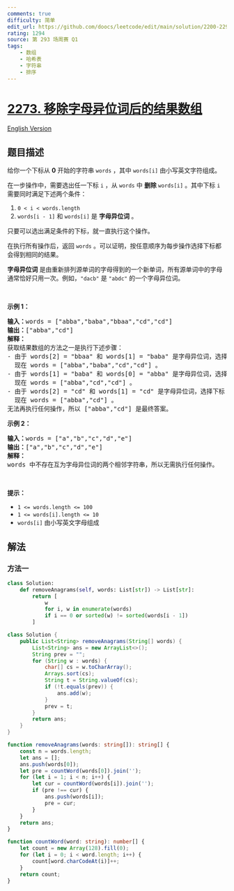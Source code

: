 ```yaml
---
comments: true
difficulty: 简单
edit_url: https://github.com/doocs/leetcode/edit/main/solution/2200-2299/2273.Find%20Resultant%20Array%20After%20Removing%20Anagrams/README.md
rating: 1294
source: 第 293 场周赛 Q1
tags:
    - 数组
    - 哈希表
    - 字符串
    - 排序
---
```


<!-- problem:start -->

# [2273. 移除字母异位词后的结果数组](https://leetcode.cn/problems/find-resultant-array-after-removing-anagrams)

[English Version](/solution/2200-2299/2273.Find%20Resultant%20Array%20After%20Removing%20Anagrams/README_EN.md)

## 题目描述

<!-- description:start -->

<p>给你一个下标从 <strong>0</strong> 开始的字符串 <code>words</code> ，其中 <code>words[i]</code> 由小写英文字符组成。</p>

<p>在一步操作中，需要选出任一下标 <code>i</code> ，从 <code>words</code> 中 <strong>删除</strong> <code>words[i]</code> 。其中下标 <code>i</code> 需要同时满足下述两个条件：</p>

<ol>
	<li><code>0 &lt; i &lt; words.length</code></li>
	<li><code>words[i - 1]</code> 和 <code>words[i]</code> 是 <strong>字母异位词</strong> 。</li>
</ol>

<p>只要可以选出满足条件的下标，就一直执行这个操作。</p>

<p>在执行所有操作后，返回 <code>words</code> 。可以证明，按任意顺序为每步操作选择下标都会得到相同的结果。</p>

<p><strong>字母异位词</strong> 是由重新排列源单词的字母得到的一个新单词，所有源单词中的字母通常恰好只用一次。例如，<code>"dacb"</code> 是 <code>"abdc"</code> 的一个字母异位词。</p>

<p>&nbsp;</p>

<p><strong>示例 1：</strong></p>

<pre><strong>输入：</strong>words = ["abba","baba","bbaa","cd","cd"]
<strong>输出：</strong>["abba","cd"]
<strong>解释：</strong>
获取结果数组的方法之一是执行下述步骤：
- 由于 words[2] = "bbaa" 和 words[1] = "baba" 是字母异位词，选择下标 2 并删除 words[2] 。
  现在 words = ["abba","baba","cd","cd"] 。
- 由于 words[1] = "baba" 和 words[0] = "abba" 是字母异位词，选择下标 1 并删除 words[1] 。
  现在 words = ["abba","cd","cd"] 。
- 由于 words[2] = "cd" 和 words[1] = "cd" 是字母异位词，选择下标 2 并删除 words[2] 。
  现在 words = ["abba","cd"] 。
无法再执行任何操作，所以 ["abba","cd"] 是最终答案。</pre>

<p><strong>示例 2：</strong></p>

<pre><strong>输入：</strong>words = ["a","b","c","d","e"]
<strong>输出：</strong>["a","b","c","d","e"]
<strong>解释：</strong>
words 中不存在互为字母异位词的两个相邻字符串，所以无需执行任何操作。</pre>

<p>&nbsp;</p>

<p><strong>提示：</strong></p>

<ul>
	<li><code>1 &lt;= words.length &lt;= 100</code></li>
	<li><code>1 &lt;= words[i].length &lt;= 10</code></li>
	<li><code>words[i]</code> 由小写英文字母组成</li>
</ul>

<!-- description:end -->

## 解法

<!-- solution:start -->

### 方法一

<!-- tabs:start -->

```python
class Solution:
    def removeAnagrams(self, words: List[str]) -> List[str]:
        return [
            w
            for i, w in enumerate(words)
            if i == 0 or sorted(w) != sorted(words[i - 1])
        ]
```

```java
class Solution {
    public List<String> removeAnagrams(String[] words) {
        List<String> ans = new ArrayList<>();
        String prev = "";
        for (String w : words) {
            char[] cs = w.toCharArray();
            Arrays.sort(cs);
            String t = String.valueOf(cs);
            if (!t.equals(prev)) {
                ans.add(w);
            }
            prev = t;
        }
        return ans;
    }
}
```

```ts
function removeAnagrams(words: string[]): string[] {
    const n = words.length;
    let ans = [];
    ans.push(words[0]);
    let pre = countWord(words[0]).join('');
    for (let i = 1; i < n; i++) {
        let cur = countWord(words[i]).join('');
        if (pre !== cur) {
            ans.push(words[i]);
            pre = cur;
        }
    }
    return ans;
}

function countWord(word: string): number[] {
    let count = new Array(128).fill(0);
    for (let i = 0; i < word.length; i++) {
        count[word.charCodeAt(i)]++;
    }
    return count;
}
```

<!-- tabs:end -->

<!-- solution:end -->

<!-- problem:end -->
